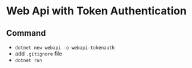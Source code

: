 # Web Api with Token Authentication

## Command

- `dotnet new webapi -o webapi-tokenauth`
- add `.gitignore` file
- `dotnet run`
